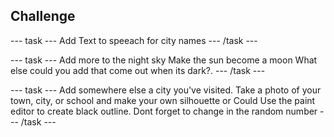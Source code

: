 ## Challenge

--- task ---
Add Text to speeach for city names
--- /task ---

--- task ---
Add more to the night sky 
Make the sun become a moon
What else could you add that come out when its dark?. 
--- /task ---

--- task ---
Add somewhere else a city you've visited. Take a photo of your town, city, or school and make your own silhouette or Could Use the paint editor to create black outline. Dont forget to change in the random number
--- /task ---

